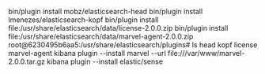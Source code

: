 bin/plugin install mobz/elasticsearch-head
bin/plugin install lmenezes/elasticsearch-kopf
bin/plugin install file:/usr/share/elasticsearch/data/license-2.0.0.zip 
bin/plugin install file:/usr/share/elasticsearch/data/marvel-agent-2.0.0.zip 
root@6230495b6aa5:/usr/share/elasticsearch/plugins# ls
head  kopf  license  marvel-agent
kibana plugin --install marvel --url file:///var/www/marvel-2.0.0.tar.gz 
kibana plugin --install elastic/sense
